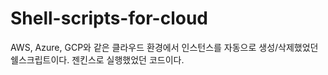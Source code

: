 # Shell-scripts-for-cloud

AWS, Azure, GCP와 같은 클라우드 환경에서 인스턴스를 자동으로 생성/삭제했었던 쉘스크립트이다.
젠킨스로 실행했었던 코드이다.
